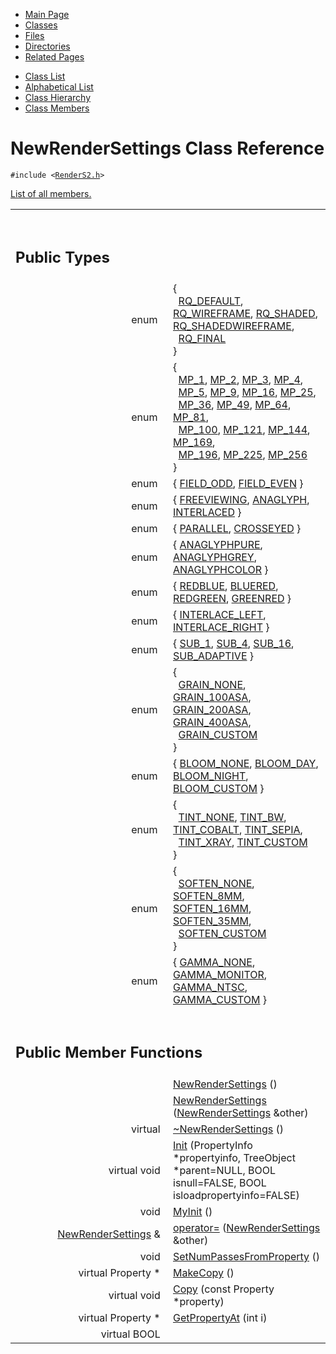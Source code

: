 <div class="tabs">

- [Main Page](index.md)
- <span id="current">[Classes](annotated.md)</span>
- [Files](files.md)
- [Directories](dirs.md)
- [Related Pages](pages.md)

</div>

<div class="tabs">

- [Class List](annotated.md)
- [Alphabetical List](classes.md)
- [Class Hierarchy](hierarchy.md)
- [Class Members](functions.md)

</div>

# NewRenderSettings Class Reference

`#include <`<a href="RenderS2_8h-source.md" class="el"><code>RenderS2.h</code></a>`>`

[List of all members.](classNewRenderSettings-members.md)

<table data-border="0" data-cellpadding="0" data-cellspacing="0">
<colgroup>
<col style="width: 50%" />
<col style="width: 50%" />
</colgroup>
<tbody>
<tr>
<td></td>
<td></td>
</tr>
<tr>
<td colspan="2"><br />
&#10;<h2 id="public-types">Public Types</h2></td>
</tr>
<tr>
<td class="memItemLeft" style="text-align: right;" data-nowrap="" data-valign="top">enum  </td>
<td class="memItemRight" data-valign="bottom">{<br />
  <a href="classNewRenderSettings.md#dca29a1140aadadfd92b34a02fa516ef2d957f30f3048db573ce1799d245eb6b" class="el">RQ_DEFAULT</a>, <a href="classNewRenderSettings.md#dca29a1140aadadfd92b34a02fa516ef337ba490a4ad987373c622fc624a6936" class="el">RQ_WIREFRAME</a>, <a href="classNewRenderSettings.md#dca29a1140aadadfd92b34a02fa516ef149590a18d326480858e362940e010ce" class="el">RQ_SHADED</a>, <a href="classNewRenderSettings.md#dca29a1140aadadfd92b34a02fa516efd49ea05ea06f285dc5af9a4e0d04cdd5" class="el">RQ_SHADEDWIREFRAME</a>,<br />
  <a href="classNewRenderSettings.md#dca29a1140aadadfd92b34a02fa516eff17761801664016441f851bd006c8103" class="el">RQ_FINAL</a><br />
}</td>
</tr>
<tr>
<td class="memItemLeft" style="text-align: right;" data-nowrap="" data-valign="top">enum  </td>
<td class="memItemRight" data-valign="bottom">{<br />
  <a href="classNewRenderSettings.md#68986ab776eb5d6b5a809a1c005a7300cb7d457cdafacd0027c8fb4285894839" class="el">MP_1</a>, <a href="classNewRenderSettings.md#68986ab776eb5d6b5a809a1c005a73008ab6e8123881bbb0af62846bc69ca70b" class="el">MP_2</a>, <a href="classNewRenderSettings.md#68986ab776eb5d6b5a809a1c005a73009dc26e7189c346588ede67b5727d8d44" class="el">MP_3</a>, <a href="classNewRenderSettings.md#68986ab776eb5d6b5a809a1c005a73008de200f55699f7989c77bbe71c69f6fb" class="el">MP_4</a>,<br />
  <a href="classNewRenderSettings.md#68986ab776eb5d6b5a809a1c005a73003053463fc6560ef139f06869a1cd2d93" class="el">MP_5</a>, <a href="classNewRenderSettings.md#68986ab776eb5d6b5a809a1c005a7300da84b6242d3181a0fb30166e6bccffd3" class="el">MP_9</a>, <a href="classNewRenderSettings.md#68986ab776eb5d6b5a809a1c005a730032e3bd02f358f35018da9e1dbec04ec1" class="el">MP_16</a>, <a href="classNewRenderSettings.md#68986ab776eb5d6b5a809a1c005a7300d2289afd16c6d88f2684c35b3c37f7a9" class="el">MP_25</a>,<br />
  <a href="classNewRenderSettings.md#68986ab776eb5d6b5a809a1c005a7300d40db72ec9e3d868cb8a63f5a0aeab31" class="el">MP_36</a>, <a href="classNewRenderSettings.md#68986ab776eb5d6b5a809a1c005a73009c82efb8a348fcd612e588aaf55b8f1d" class="el">MP_49</a>, <a href="classNewRenderSettings.md#68986ab776eb5d6b5a809a1c005a7300d5a1dcf2d9dd13e15ce035265cc7bd97" class="el">MP_64</a>, <a href="classNewRenderSettings.md#68986ab776eb5d6b5a809a1c005a730027cb13b918565c8cdaee1b0e0052f1b3" class="el">MP_81</a>,<br />
  <a href="classNewRenderSettings.md#68986ab776eb5d6b5a809a1c005a73004be3f9488517cb2f15db85f6339ffe40" class="el">MP_100</a>, <a href="classNewRenderSettings.md#68986ab776eb5d6b5a809a1c005a7300fd80e1eeac0c2bddfd8126cde144dbdf" class="el">MP_121</a>, <a href="classNewRenderSettings.md#68986ab776eb5d6b5a809a1c005a7300038503e0a9586d733cc988d6671c3918" class="el">MP_144</a>, <a href="classNewRenderSettings.md#68986ab776eb5d6b5a809a1c005a7300afbaa5eff2950882026fb5e58d9059a5" class="el">MP_169</a>,<br />
  <a href="classNewRenderSettings.md#68986ab776eb5d6b5a809a1c005a7300fe0b85d6420e922963350f28c2bc2ce1" class="el">MP_196</a>, <a href="classNewRenderSettings.md#68986ab776eb5d6b5a809a1c005a7300b348f78fd189b5fd0448688cf2844fd9" class="el">MP_225</a>, <a href="classNewRenderSettings.md#68986ab776eb5d6b5a809a1c005a7300c9039ce948893d425442f8f97f9fee5a" class="el">MP_256</a><br />
}</td>
</tr>
<tr>
<td class="memItemLeft" style="text-align: right;" data-nowrap="" data-valign="top">enum  </td>
<td class="memItemRight" data-valign="bottom">{ <a href="classNewRenderSettings.md#02653d87b6fa8554fc0d1a3726fea2d07b9eb147e69be5e39f157016d4d69a4f" class="el">FIELD_ODD</a>, <a href="classNewRenderSettings.md#02653d87b6fa8554fc0d1a3726fea2d01d1d0d6fa2fe2e24fb523be34169b2a1" class="el">FIELD_EVEN</a> }</td>
</tr>
<tr>
<td class="memItemLeft" style="text-align: right;" data-nowrap="" data-valign="top">enum  </td>
<td class="memItemRight" data-valign="bottom">{ <a href="classNewRenderSettings.md#1378d7d8767899287b0407055215aa4e85a4c330421cf51c6d89e5141d11edbc" class="el">FREEVIEWING</a>, <a href="classNewRenderSettings.md#1378d7d8767899287b0407055215aa4eb494225fa270f1c5339857dcf0e7c617" class="el">ANAGLYPH</a>, <a href="classNewRenderSettings.md#1378d7d8767899287b0407055215aa4e8472c10b48f63928211bd72d1888071f" class="el">INTERLACED</a> }</td>
</tr>
<tr>
<td class="memItemLeft" style="text-align: right;" data-nowrap="" data-valign="top">enum  </td>
<td class="memItemRight" data-valign="bottom">{ <a href="classNewRenderSettings.md#a4d79cb252987ad7f099770543e601a1df13a99b035d6f0bce4f44ab18eec8eb" class="el">PARALLEL</a>, <a href="classNewRenderSettings.md#a4d79cb252987ad7f099770543e601a1470c9adffe4ffd7e3c6831d2e1f3a40b" class="el">CROSSEYED</a> }</td>
</tr>
<tr>
<td class="memItemLeft" style="text-align: right;" data-nowrap="" data-valign="top">enum  </td>
<td class="memItemRight" data-valign="bottom">{ <a href="classNewRenderSettings.md#e80230e7c0b67771dddc6a497e5e2e5ed6fd5c9dacdc958a3f2a3424cea07444" class="el">ANAGLYPHPURE</a>, <a href="classNewRenderSettings.md#e80230e7c0b67771dddc6a497e5e2e5ee1db842658b1f41527af29ee4c65cf44" class="el">ANAGLYPHGREY</a>, <a href="classNewRenderSettings.md#e80230e7c0b67771dddc6a497e5e2e5e197343bafd035dda410c85206b688c7f" class="el">ANAGLYPHCOLOR</a> }</td>
</tr>
<tr>
<td class="memItemLeft" style="text-align: right;" data-nowrap="" data-valign="top">enum  </td>
<td class="memItemRight" data-valign="bottom">{ <a href="classNewRenderSettings.md#21945c50944818f4cf3b6aef8608f9cee93dc695f4f3d8385e721c4e7fee7982" class="el">REDBLUE</a>, <a href="classNewRenderSettings.md#21945c50944818f4cf3b6aef8608f9ced603bc82e658b9fae3c16cc8536266f9" class="el">BLUERED</a>, <a href="classNewRenderSettings.md#21945c50944818f4cf3b6aef8608f9ceb4a9b83ddd3c36151742fc6015ed6d82" class="el">REDGREEN</a>, <a href="classNewRenderSettings.md#21945c50944818f4cf3b6aef8608f9ce6fbad430c224759c75210682df1fabe7" class="el">GREENRED</a> }</td>
</tr>
<tr>
<td class="memItemLeft" style="text-align: right;" data-nowrap="" data-valign="top">enum  </td>
<td class="memItemRight" data-valign="bottom">{ <a href="classNewRenderSettings.md#60e3c12db6ddaae1f88a6e0e8d5118e0e603876a1601e97a6a31ceb3262153d0" class="el">INTERLACE_LEFT</a>, <a href="classNewRenderSettings.md#60e3c12db6ddaae1f88a6e0e8d5118e084fa4a16db1783c2cfc26431ab816527" class="el">INTERLACE_RIGHT</a> }</td>
</tr>
<tr>
<td class="memItemLeft" style="text-align: right;" data-nowrap="" data-valign="top">enum  </td>
<td class="memItemRight" data-valign="bottom">{ <a href="classNewRenderSettings.md#63f5f87eab8bf5d1395b98caa0a448ba4ba6fcb4e20cc4f7c3c7cb07d6de2135" class="el">SUB_1</a>, <a href="classNewRenderSettings.md#63f5f87eab8bf5d1395b98caa0a448ba96092d27de975b38f6782f5ef906d6a9" class="el">SUB_4</a>, <a href="classNewRenderSettings.md#63f5f87eab8bf5d1395b98caa0a448ba7fe9a7bb4aacb1438461303ec2da69eb" class="el">SUB_16</a>, <a href="classNewRenderSettings.md#63f5f87eab8bf5d1395b98caa0a448ba587fabfb3cb3b291b6d8bacbeb004556" class="el">SUB_ADAPTIVE</a> }</td>
</tr>
<tr>
<td class="memItemLeft" style="text-align: right;" data-nowrap="" data-valign="top">enum  </td>
<td class="memItemRight" data-valign="bottom">{<br />
  <a href="classNewRenderSettings.md#bdca477a0c8312f3fd1c917c21d567cb254dbcc720d70dd411f2e720a938962f" class="el">GRAIN_NONE</a>, <a href="classNewRenderSettings.md#bdca477a0c8312f3fd1c917c21d567cb387cad9c4bae8825ad53ad51ea37c655" class="el">GRAIN_100ASA</a>, <a href="classNewRenderSettings.md#bdca477a0c8312f3fd1c917c21d567cb5759b99286dc38722ca5a1e3f776c151" class="el">GRAIN_200ASA</a>, <a href="classNewRenderSettings.md#bdca477a0c8312f3fd1c917c21d567cb2423a13ff2965f4a8ecea2152add5382" class="el">GRAIN_400ASA</a>,<br />
  <a href="classNewRenderSettings.md#bdca477a0c8312f3fd1c917c21d567cbd507e8c13605adabec35ff1c7b6fd42c" class="el">GRAIN_CUSTOM</a><br />
}</td>
</tr>
<tr>
<td class="memItemLeft" style="text-align: right;" data-nowrap="" data-valign="top">enum  </td>
<td class="memItemRight" data-valign="bottom">{ <a href="classNewRenderSettings.md#292e4a2c5dcece13fd75f0a1bc0a4dbe6b2c7a435eb21bae525d54968b8f754e" class="el">BLOOM_NONE</a>, <a href="classNewRenderSettings.md#292e4a2c5dcece13fd75f0a1bc0a4dbec853537d908dd428df083b8c79927148" class="el">BLOOM_DAY</a>, <a href="classNewRenderSettings.md#292e4a2c5dcece13fd75f0a1bc0a4dbe0e0f4f101695d658af89d306c1c7d477" class="el">BLOOM_NIGHT</a>, <a href="classNewRenderSettings.md#292e4a2c5dcece13fd75f0a1bc0a4dbeb065a3a001a39f7bea3d5f09018d1080" class="el">BLOOM_CUSTOM</a> }</td>
</tr>
<tr>
<td class="memItemLeft" style="text-align: right;" data-nowrap="" data-valign="top">enum  </td>
<td class="memItemRight" data-valign="bottom">{<br />
  <a href="classNewRenderSettings.md#4f465ceb1b510107884ceaee7abcd0f41966396f6c9bdc4a36205319138ea5bf" class="el">TINT_NONE</a>, <a href="classNewRenderSettings.md#4f465ceb1b510107884ceaee7abcd0f4f05420646ca14cb8fd8dace58da1c0b3" class="el">TINT_BW</a>, <a href="classNewRenderSettings.md#4f465ceb1b510107884ceaee7abcd0f4451148d4a695f5f6f681023c0c7028a1" class="el">TINT_COBALT</a>, <a href="classNewRenderSettings.md#4f465ceb1b510107884ceaee7abcd0f4b400a7c59cfe7d2d3a89142154794672" class="el">TINT_SEPIA</a>,<br />
  <a href="classNewRenderSettings.md#4f465ceb1b510107884ceaee7abcd0f42a938128c21d3ff63f1e2a89d332c2fa" class="el">TINT_XRAY</a>, <a href="classNewRenderSettings.md#4f465ceb1b510107884ceaee7abcd0f4e425c3f944556951794c407a9f5bc62b" class="el">TINT_CUSTOM</a><br />
}</td>
</tr>
<tr>
<td class="memItemLeft" style="text-align: right;" data-nowrap="" data-valign="top">enum  </td>
<td class="memItemRight" data-valign="bottom">{<br />
  <a href="classNewRenderSettings.md#c8afa25b694ce89e7c6f15b35f6d9368aa963d3fc2deab5633f218e0405ea4b2" class="el">SOFTEN_NONE</a>, <a href="classNewRenderSettings.md#c8afa25b694ce89e7c6f15b35f6d9368cc46913ece90b4161b06333794aaaa78" class="el">SOFTEN_8MM</a>, <a href="classNewRenderSettings.md#c8afa25b694ce89e7c6f15b35f6d93682b62b833a3a9b6cd718192588dd006f2" class="el">SOFTEN_16MM</a>, <a href="classNewRenderSettings.md#c8afa25b694ce89e7c6f15b35f6d9368af4b9531552accc6c533c59b081cd7fa" class="el">SOFTEN_35MM</a>,<br />
  <a href="classNewRenderSettings.md#c8afa25b694ce89e7c6f15b35f6d9368f75e6250cee5ed9e0a7744859b088729" class="el">SOFTEN_CUSTOM</a><br />
}</td>
</tr>
<tr>
<td class="memItemLeft" style="text-align: right;" data-nowrap="" data-valign="top">enum  </td>
<td class="memItemRight" data-valign="bottom">{ <a href="classNewRenderSettings.md#bdf416144f79b0adea50b8078e2b2c7fe5c51e31b141e3dbf241b3283b7ff7e4" class="el">GAMMA_NONE</a>, <a href="classNewRenderSettings.md#bdf416144f79b0adea50b8078e2b2c7f0d19b9dfc20b6d2fd69ad182ac0a0622" class="el">GAMMA_MONITOR</a>, <a href="classNewRenderSettings.md#bdf416144f79b0adea50b8078e2b2c7f5b3a431f4a4ddbeb31d3572695f03a63" class="el">GAMMA_NTSC</a>, <a href="classNewRenderSettings.md#bdf416144f79b0adea50b8078e2b2c7f1efa0d931e29c0486013f47166169998" class="el">GAMMA_CUSTOM</a> }</td>
</tr>
<tr>
<td colspan="2"><br />
&#10;<h2 id="public-member-functions">Public Member Functions</h2></td>
</tr>
<tr>
<td class="memItemLeft" style="text-align: right;" data-nowrap="" data-valign="top"> </td>
<td class="memItemRight" data-valign="bottom"><a href="classNewRenderSettings.md#e7a0f1af7aa4e8ae50e8bda79e68f045" class="el">NewRenderSettings</a> ()</td>
</tr>
<tr>
<td class="memItemLeft" style="text-align: right;" data-nowrap="" data-valign="top"> </td>
<td class="memItemRight" data-valign="bottom"><a href="classNewRenderSettings.md#a87a50db2c28abeae51334d425ecf199" class="el">NewRenderSettings</a> (<a href="classNewRenderSettings.md" class="el">NewRenderSettings</a> &amp;other)</td>
</tr>
<tr>
<td class="memItemLeft" style="text-align: right;" data-nowrap="" data-valign="top">virtual </td>
<td class="memItemRight" data-valign="bottom"><a href="classNewRenderSettings.md#7c5a6905a76ab54343d66d3c246320e3" class="el">~NewRenderSettings</a> ()</td>
</tr>
<tr>
<td class="memItemLeft" style="text-align: right;" data-nowrap="" data-valign="top">virtual void </td>
<td class="memItemRight" data-valign="bottom"><a href="classNewRenderSettings.md#82357f0909d7b3f9aaac68bcf9463b65" class="el">Init</a> (PropertyInfo *propertyinfo, TreeObject *parent=NULL, BOOL isnull=FALSE, BOOL isloadpropertyinfo=FALSE)</td>
</tr>
<tr>
<td class="memItemLeft" style="text-align: right;" data-nowrap="" data-valign="top">void </td>
<td class="memItemRight" data-valign="bottom"><a href="classNewRenderSettings.md#9d74f924ab10c32462e7f82ed5bd060f" class="el">MyInit</a> ()</td>
</tr>
<tr>
<td class="memItemLeft" style="text-align: right;" data-nowrap="" data-valign="top"><a href="classNewRenderSettings.md" class="el">NewRenderSettings</a> &amp; </td>
<td class="memItemRight" data-valign="bottom"><a href="classNewRenderSettings.md#82e77156df426c08740ee52f0041b7b7" class="el">operator=</a> (<a href="classNewRenderSettings.md" class="el">NewRenderSettings</a> &amp;other)</td>
</tr>
<tr>
<td class="memItemLeft" style="text-align: right;" data-nowrap="" data-valign="top">void </td>
<td class="memItemRight" data-valign="bottom"><a href="classNewRenderSettings.md#b6822691011ea75957ee91dfbc391831" class="el">SetNumPassesFromProperty</a> ()</td>
</tr>
<tr>
<td class="memItemLeft" style="text-align: right;" data-nowrap="" data-valign="top">virtual Property * </td>
<td class="memItemRight" data-valign="bottom"><a href="classNewRenderSettings.md#f05155d66a18c82acfa7d871654a2cb2" class="el">MakeCopy</a> ()</td>
</tr>
<tr>
<td class="memItemLeft" style="text-align: right;" data-nowrap="" data-valign="top">virtual void </td>
<td class="memItemRight" data-valign="bottom"><a href="classNewRenderSettings.md#d31ccd86a67ca3a180f26c58bdb80065" class="el">Copy</a> (const Property *property)</td>
</tr>
<tr>
<td class="memItemLeft" style="text-align: right;" data-nowrap="" data-valign="top">virtual Property * </td>
<td class="memItemRight" data-valign="bottom"><a href="classNewRenderSettings.md#bb221cb3dea0d7da15bab04f12e0af7a" class="el">GetPropertyAt</a> (int i)</td>
</tr>
<tr>
<td class="memItemLeft" style="text-align: right;" data-nowrap="" data-valign="top">virtual BOOL </td>
<td class="memItemRigh